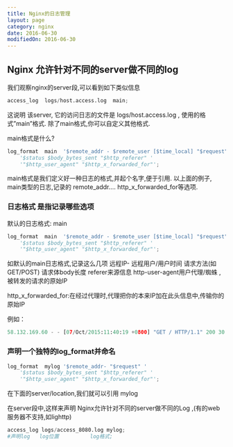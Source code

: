 ```yaml
---
title: Nginx的日志管理
layout: page
category: nginx
date: 2016-06-30
modifiedOn: 2016-06-30
---
```



## Nginx 允许针对不同的server做不同的log
 
我们观察nginx的server段,可以看到如下类似信息

```python
access_log  logs/host.access.log  main;
```

这说明 该server, 它的访问日志的文件是  logs/host.access.log ,
使用的格式”main”格式.
除了main格式,你可以自定义其他格式.
 
main格式是什么?

```python
log_format  main  '$remote_addr - $remote_user [$time_local] "$request" '
    '$status $body_bytes_sent "$http_referer" '
    '"$http_user_agent" "$http_x_forwarded_for"';
```


main格式是我们定义好一种日志的格式,并起个名字,便于引用.
以上面的例子, main类型的日志,记录的 remote_addr.... http_x_forwarded_for等选项.
 
 
### 日志格式 是指记录哪些选项
默认的日志格式: main

```python
log_format  main  '$remote_addr - $remote_user [$time_local] "$request" '
    '$status $body_bytes_sent "$http_referer" '
	'"$http_user_agent" "$http_x_forwarded_for"';
```

如默认的main日志格式,记录这么几项
远程IP- 远程用户/用户时间 请求方法(如GET/POST) 请求体body长度 referer来源信息
http-user-agent用户代理/蜘蛛 ,被转发的请求的原始IP
 
http_x_forwarded_for:在经过代理时,代理把你的本来IP加在此头信息中,传输你的原始IP

例如：

```python
58.132.169.60 - - [07/Oct/2015:11:40:19 +0800] "GET / HTTP/1.1" 200 30 "-" "Mozilla/5.0 (Macintosh; Intel Mac OS X 10.10; rv:41.0) Gecko/20100101 Firefox/41.0" "-"
```

### 声明一个独特的log_format并命名

```python
log_format  mylog '$remote_addr- "$request" '
 	'$status $body_bytes_sent "$http_referer" '
    '"$http_user_agent" "$http_x_forwarded_for"';
```

在下面的server/location,我们就可以引用 mylog
 
在server段中,这样来声明
Nginx允许针对不同的server做不同的Log ,(有的web服务器不支持,如lighttp)

```python
access_log logs/access_8080.log mylog;  
#声明log   log位置          log格式;
```

[参考文章]: (http://nginx.org/en/docs/http/ngx_http_log_module.html)


